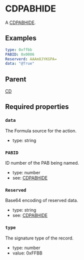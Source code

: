 <!--
   Copyright 2023 HCL America, Inc.

   Licensed under the Apache License, Version 2.0 (the "License"); you may not
   use this file except in compliance with the License. You may obtain a copy of
   the License at

       http://www.apache.org/licenses/LICENSE-2.0

   Unless required by applicable law or agreed to in writing, software
   distributed under the License is distributed on an "AS IS" BASIS, WITHOUT
   WARRANTIES OR CONDITIONS OF ANY KIND, either express or implied. See the
   License for the specific language governing permissions and limitations under
   the License.
-->

# CDPABHIDE

A
[CDPABHIDE](https://opensource.hcltechsw.com/domino-c-api-docs/reference/Data/CDPABHIDE/).

## Examples
```yaml
type: 0xffbb
PABID: 0x0006
Reserverd: AAAm8JYKGPA=
data: "@True"
```

## Parent
[CD](./cd-v1.md)

## Required properties

### `data`
The Formula source for the action.
* type: string

### `PABID`
ID number of the PAB being named.
* type: number
* see:
[CDPABHIDE](https://opensource.hcltechsw.com/domino-c-api-docs/reference/Data/CDPABHIDE/)

### `Reserved`
Base64 encoding of reserved data.
* type: string
* see:
[CDPABHIDE](https://opensource.hcltechsw.com/domino-c-api-docs/reference/Data/CDPABHIDE/)

### `type`
The signature type of the record.
* type: number
* value: 0xFFBB

